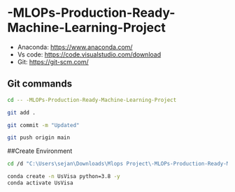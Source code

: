 # -MLOPs-Production-Ready-Machine-Learning-Project



- Anaconda: https://www.anaconda.com/
- Vs code: https://code.visualstudio.com/download
- Git: https://git-scm.com/


## Git commands
```bash
cd -- -MLOPs-Production-Ready-Machine-Learning-Project

git add .

git commit -m "Updated"

git push origin main
```


##Create Environment
``` bash
cd /d "C:\Users\sejan\Downloads\Mlops Project\-MLOPs-Production-Ready-Machine-Learning-Project"

conda create -n UsVisa python=3.8 -y
conda activate UsVisa
```